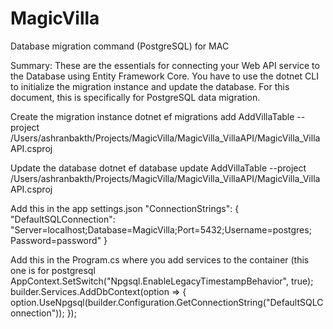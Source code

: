 # MagicVilla

Database migration command (PostgreSQL) for MAC

Summary: These are the essentials for connecting your Web API service to the Database using Entity Framework Core. You have to use the dotnet CLI to initialize the migration instance and update the database. For this document, this is specifically for PostgreSQL data migration.

Create the migration instance
dotnet ef migrations add AddVillaTable --project /Users/ashranbakth/Projects/MagicVilla/MagicVilla_VillaAPI/MagicVilla_VillaAPI.csproj

Update the database
dotnet ef database update AddVillaTable --project  /Users/ashranbakth/Projects/MagicVilla/MagicVilla_VillaAPI/MagicVilla_VillaAPI.csproj


Add this in the app settings.json
"ConnectionStrings": {
    "DefaultSQLConnection": "Server=localhost;Database=MagicVilla;Port=5432;Username=postgres; Password=password"
  }

Add this in the Program.cs where you add services to the container (this one is for postgresql
AppContext.SetSwitch("Npgsql.EnableLegacyTimestampBehavior", true);
builder.Services.AddDbContext<ApplicationDbContext>(option =>
{
    option.UseNpgsql(builder.Configuration.GetConnectionString("DefaultSQLConnection"));
});
